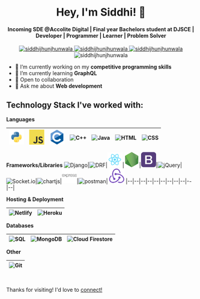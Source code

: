 <h1 align="center">Hey, I'm Siddhi! 👋</h1>
<h4 align="center">Incoming SDE @Accolite Digital | Final year Bachelors student at DJSCE | Developer | Programmer | Learner | Problem Solver</h4>

<p align="center">
  <a href="https://linkedin.com/in/siddhi-jhunjhunwala"> <img src="https://img.shields.io/badge/-siddhi--jhunjhunwala-blue?logo=linkedin" alt="siddhijhunjhunwala" /> </a>
  <a href="mailto:siddhi2000jhun@gmail.com"> <img src="https://img.shields.io/badge/-siddhi2000jhun%40gmail.com-red?logo=gmail&logoColor=white" alt="siddhijhunjhunwala" />  </a> 
  <a href="https://instagram.com/siddhi_jhunjhunwala_1307"><img src="https://img.shields.io/badge/-siddhi__jhunjhunwala__1307-4f58ca?logo=instagram&logoColor=white"             alt="siddhijhunjhunwala" />  </a>
   <img src="https://komarev.com/ghpvc/?username=siddhijhunjhunwala&label=Profile%20views&color=0e75b6&style=flat" alt="siddhijhunjhunwala" />  
</p>

- 🔭 I’m currently working on my **competitive programming skills**
- 🌱 I’m currently learning **GraphQL**
- 🤝 Open to collaboration
- 💬 Ask me about **Web development**

## Technology Stack I've worked with:
**Languages**

<img title="Python" alt="Python" width="40px" src="https://raw.githubusercontent.com/github/explore/master/topics/python/python.png" />|<img alt="JS" title="JavaScript" width="40px" src="https://raw.githubusercontent.com/github/explore/master/topics/javascript/javascript.png">| <img src="https://raw.githubusercontent.com/devicons/devicon/master/icons/c/c-original.svg" alt="c" width="40" height="40"/>|<img title="C++" alt="C++" width="40px" src="https://upload.wikimedia.org/wikipedia/commons/thumb/1/18/ISO_C%2B%2B_Logo.svg/1200px-ISO_C%2B%2B_Logo.svg.png">|<img title="Java" alt="Java" width="40px" src="https://logoeps.com/wp-content/uploads/2011/06/java-logo-vector.png">|<img title="HTML" alt="HTML" width="40px" src="https://www.w3.org/html/logo/downloads/HTML5_Badge_512.png">|<img title="CSS" alt="CSS" width="40px" src="https://www.pngix.com/pngfile/big/193-1937198_image-result-for-css3-icon-css-logo-transparent.png">
|--|--|--|--|--|--|--|

**Frameworks/Libraries**
<img title="Django" alt="Django" height="30px" src="https://twilio-cms-prod.s3.amazonaws.com/original_images/django-dark.png">|<img title="Django Rest Framework" alt="DRF" width="45px" src="https://storage.googleapis.com/cw-p1w5jpim0sdhkccw8gr/media/blog-images/drf-logo2.png">|<img title="React" alt="React" width="40px" src="https://raw.githubusercontent.com/github/explore/master/topics/react/react.png">|<img title="Node" alt="Node" width="40px" src="https://raw.githubusercontent.com/github/explore/80688e429a7d4ef2fca1e82350fe8e3517d3494d/topics/nodejs/nodejs.png">|<img title="Bootstrap" alt="Bootstrap" width="40px" src="https://raw.githubusercontent.com/github/explore/master/topics/bootstrap/bootstrap.png">|<img title="jQuery" alt="jQuery" width="40px" src="https://res.cloudinary.com/penname/image/fetch/https://miro.medium.com/max/570/1*QR2SBNwG75LyY5uwqWpN3A.png">|<img title="Socket.io" alt="Socket.io" width="40px" src="https://upload.wikimedia.org/wikipedia/commons/9/96/Socket-io.svg">|<img src="https://www.chartjs.org/media/logo-title.svg" alt="chartjs" width="40" height="40"/>|<img src="https://raw.githubusercontent.com/devicons/devicon/master/icons/express/express-original-wordmark.svg" alt="express" width="40" height="40"/>|<img src="https://www.vectorlogo.zone/logos/getpostman/getpostman-icon.svg" alt="postman" width="40" height="40"/>| <img src="https://raw.githubusercontent.com/devicons/devicon/master/icons/redux/redux-original.svg" alt="redux" width="40" height="40"/>
|--|--|--|--|--|--|--|--|--|--|--|


**Hosting & Deployment**

|<img title="Netlify" alt="Netlify" width="40px" src="https://jeancochrane.com/static/images/blog/netlify-identity-dealbreakers/netlify-logo.png">|<img title="Heroku" alt="Heroku" width="40px" src="https://cdn.iconscout.com/icon/free/png-512/heroku-5-569467.png">
|--|--|

**Databases**

<img title="SQL" alt="SQL" width="60px" src="https://download.logo.wine/logo/MySQL/MySQL-Logo.wine.png">|<img title="MongoDB" alt="MongoDB" height="30px" src="https://webassets.mongodb.com/_com_assets/cms/mongodb_logo1-76twgcu2dm.png">|<img title="Cloud Firestore" alt="Cloud Firestore" width="40px" src="https://raw.githubusercontent.com/jovotech/jovo-marketplace/master/thumbnails/jovo-db-firestore.png"> <br>
|--|--|--|

**Other**

|<img title="Git" alt="Git" width="40px" src="https://avatars.githubusercontent.com/u/18133?s=200&v=4">
|--|
<br>

Thanks for visiting! I'd love to <a href="https://www.linkedin.com/in/siddhi-jhunjhunwala">connect!</a>
